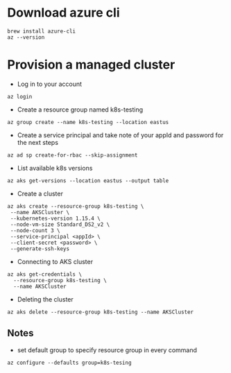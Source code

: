 # Download azure cli
```shell
brew install azure-cli
az --version
```

# Provision a managed cluster

* Log in to your account
```shell
az login
```

* Create a resource group named k8s-testing
```shell
az group create --name k8s-testing --location eastus
```

* Create a service principal and take note of your appId and password for the next steps
```shell
az ad sp create-for-rbac --skip-assignment
```

* List available k8s versions
```shell
az aks get-versions --location eastus --output table
```

* Create a cluster
```shell
az aks create --resource-group k8s-testing \
 --name AKSCluster \
 --kubernetes-version 1.15.4 \
 --node-vm-size Standard_DS2_v2 \
 --node-count 3 \
 --service-principal <appId> \
 --client-secret <password> \
 --generate-ssh-keys
```

* Connecting to AKS cluster
```shell
az aks get-credentials \ 
  --resource-group k8s-testing \
  --name AKSCluster
```

* Deleting the cluster
```shell
az aks delete --resource-group k8s-testing --name AKSCluster
```

## Notes
* set default group to specify resource group in every command
```shell
az configure --defaults group=k8s-tesing
```

